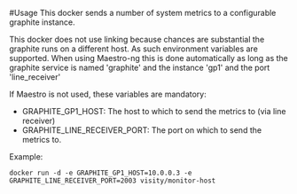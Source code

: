 #Usage
This docker sends a number of system metrics to a configurable graphite instance.

This docker does not use linking because chances are substantial the graphite runs on a different host. As such environment variables are supported. When using Maestro-ng this is done automatically as long as the graphite service is named 'graphite' and the instance 'gp1' and the port 'line\_receiver'

If Maestro is not used, these variables are mandatory:
* GRAPHITE\_GP1\_HOST: The host to which to send the metrics to (via line receiver)
* GRAPHITE\_LINE\_RECEIVER\_PORT: The port on which to send the metrics to.

Example:

	docker run -d -e GRAPHITE_GP1_HOST=10.0.0.3 -e GRAPHITE_LINE_RECEIVER_PORT=2003 visity/monitor-host
